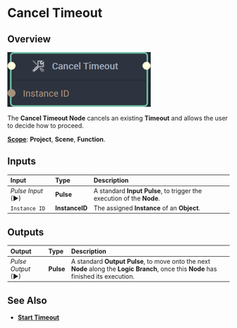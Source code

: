 # Cancel Timeout

## Overview

![The Cancel Timeout Node.](../../../.gitbook/assets/canceltimeoutnode20241.png)

The **Cancel Timeout Node** cancels an existing **Timeout** and allows the user to decide how to proceed.

[**Scope**](../../overview.md#scopes): **Project**, **Scene**, **Function**.

## Inputs

| Input | Type | Description |
| :--- | :--- | :--- |
| _Pulse Input_ \(►\) | **Pulse** | A standard **Input Pulse**, to trigger the execution of the **Node**. |
| `Instance ID` | **InstanceID** | The assigned **Instance** of an **Object**. |

## Outputs

| Output | Type | Description |
| :--- | :--- | :--- |
| _Pulse Output_ \(►\) | **Pulse** | A standard **Output Pulse**, to move onto the next **Node** along the **Logic Branch**, once this **Node** has finished its execution. |

## See Also

* [**Start Timeout**](starttimeout.md)

